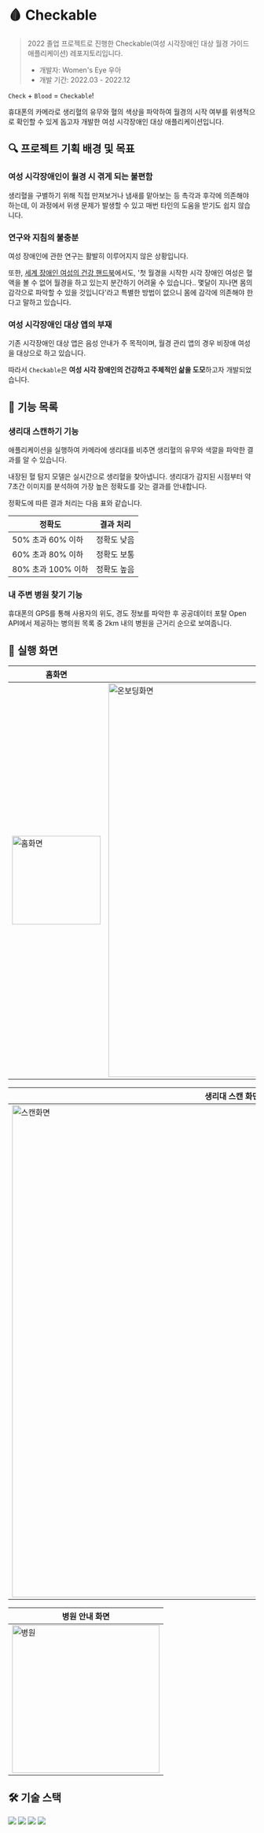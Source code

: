 # 🩸 Checkable

> 2022 졸업 프로젝트로 진행한 Checkable(여성 시각장애인 대상 월경 가이드 애플리케이션) 레포지토리입니다.
>
> - 개발자: Women's Eye 우아
> - 개발 기간: 2022.03 - 2022.12

`Check` + `Blood` = `Checkable`!

휴대폰의 카메라로 생리혈의 유무와 혈의 색상을 파악하여 월경의 시작 여부를 위생적으로 확인할 수 있게 돕고자 개발한 여성 시각장애인 대상 애플리케이션입니다. 

## 🔍 프로젝트 기획 배경 및 목표

### 여성 시각장애인이 월경 시 겪게 되는 불편함
   생리혈을 구별하기 위해 직접 만져보거나 냄새를 맡아보는 등 촉각과 후각에 의존해야 하는데, 이 과정에서 위생 문제가 발생할 수 있고 매번 타인의 도움을 받기도 쉽지 않습니다.
### 연구와 지침의 불충분
   여성 장애인에 관한 연구는 활발히 이루어지지 않은 상황입니다.
   
   또한, [세계 장애인 여성의 건강 핸드북](https://www.nrc.go.kr/chmcpd/html/content.do?depth=pi&menu_cd=02_06_00_02)에서도, '첫 월경을 시작한 시각 장애인 여성은 혈액을 볼 수 없어 월경을 하고 있는지 분간하기 어려울 수 있습니다.. 몇달이 지나면 몸의 감각으로 파악할 수 있을 것입니다'라고 특별한 방법이 없으니 몸에 감각에 의존해야 한다고 말하고 있습니다.
### 여성 시각장애인 대상 앱의 부재
   기존 시각장애인 대상 앱은 음성 안내가 주 목적이며, 월경 관리 앱의 경우 비장애 여성을 대상으로 하고 있습니다.

따라서 `Checkable`은 **여성 시각 장애인의 건강하고 주체적인 삶을 도모**하고자 개발되었습니다.

## 🌟 기능 목록

### 생리대 스캔하기 기능

애플리케이션을 실행하여 카메라에 생리대를 비추면 생리혈의 유무와 색깔을 파악한 결과를 알 수 있습니다.

내장된 혈 탐지 모델은 실시간으로 생리혈을 찾아냅니다. 생리대가 감지된 시점부터 약 7초간 이미지를 분석하여 가장 높은 정확도를 갖는 결과를 안내합니다.

정확도에 따른 결과 처리는 다음 표와 같습니다.

| 정확도 | 결과 처리 |
|------|---------|
| 50% 초과 60% 이하 | 정확도 낮음 |
| 60% 초과 80% 이하 | 정확도 보통 |
| 80% 초과 100% 이하 | 정확도 높음 |

### 내 주변 병원 찾기 기능

휴대폰의 GPS를 통해 사용자의 위도, 경도 정보를 파악한 후 공공데이터 포탈 Open API에서 제공하는 병의원 목록 중 2km 내의 병원을 근거리 순으로 보여줍니다.

## 📱 실행 화면

| 홈화면 | 온보딩 화면 |
| ------ | ----------- |
|<img width="180" alt="홈화면" src="https://github.com/jhsung23/Checkable/assets/69228045/e91c9a86-a660-4546-bb4f-42f0f5349082">|<img width="800" alt="온보딩화면" src="https://github.com/jhsung23/Checkable/assets/69228045/98696b46-d05a-41b3-84f0-521049f709ae">|

| 생리대 스캔 화면 (detecting...) | 스캔 결과 화면 |
| ---------------- | -------------- |
|<img width="1000" alt="스캔화면" src="https://github.com/jhsung23/Checkable/assets/69228045/5a701057-887b-40ce-900d-6b5d753e576b">|<img width="800" alt="결과화면" src="https://github.com/jhsung23/Checkable/assets/69228045/71f4046d-9509-4af6-bf63-e3be2909175b">|

| 병원 안내 화면 |
| -------------- |
|<img width="300" alt="병원" src="https://github.com/jhsung23/Checkable/assets/69228045/7794e12d-c88d-4dfc-a17a-6d056d64adbb">|

## 🛠️ 기술 스택

<div>
  <img src="https://img.shields.io/badge/android studio-3DDC84?style=flat&logo=android studio&logoColor=white">
  <img src="https://img.shields.io/badge/java-D22128?style=flat&logo=java&logoColor=white">
  <img src="https://img.shields.io/badge/yolov4-00FFFF?style=flat&logo=yolo&logoColor=black">
  <img src="https://img.shields.io/badge/google colab-F9AB00?style=flat&logo=google colab&logoColor=white">
</div>
